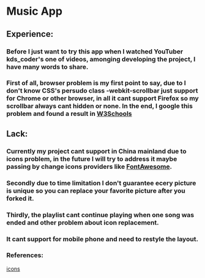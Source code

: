 # Music App

## Experience:
### Before I just want to try this app when I watched YouTuber kds_coder's one of videos, amonging developing the project, I have many words to share. 
### First of all, browser problem is my first point to say, due to I don't know CSS's persudo class -webkit-scrollbar just support for Chrome or other browser, in all it cant support Firefox so my scrollbar always cant hidden or none. In the end, I google this problem and found a result in [W3Schools](https://w3schools.com)

## Lack:
### Currently my project cant support in China mainland due to icons problem, in the future I will try to address it maybe passing by change icons providers like [FontAwesome](https://fontawesome.com).
### Secondly due to time limitation I don't guarantee ecery picture is unique so you can replace your favorite picture after you forked it.
### Thirdly, the playlist cant continue playing when one song was ended and other problem about icon replacement.
### It cant support for mobile phone and need to restyle the layout.

### References:
[icons](https://icons.getbootstrap.com)